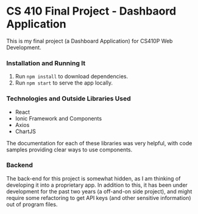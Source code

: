 # CS 410 Final Project - Dashbaord Application

This is my final project (a Dashboard Application) for CS410P Web Development.

### Installation and Running It 

1. Run `npm install` to download dependencies. 
2. Run `npm start` to serve the app locally. 


### Technologies and Outside Libraries Used 

- React 
- Ionic Framework and Components 
- Axios
- ChartJS

The documentation for each of these libraries was very helpful, with code samples providing clear ways to use components. 


### Backend 

The back-end for this project is somewhat hidden, as I am thinking of developing it into a proprietary app. 
In addition to this, it has been under development for the past two years (a off-and-on side project), and might require some refactoring 
to get API keys (and other sensitive information) out of program files. 

